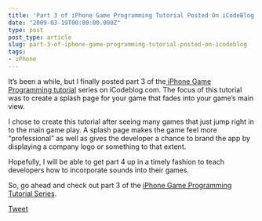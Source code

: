 ```yaml
---
title: 'Part 3 of iPhone Game Programming Tutorial Posted On iCodeBlog'
date: "2009-03-19T00:00:00.000Z"
type: post 
post_type: article
slug: part-3-of-iphone-game-programming-tutorial-posted-on-icodeblog
tags: 
- iPhone
---
```

It&#8217;s been a while, but I finally posted part 3 of the[ iPhone Game Programming tutorial][1] series on iCodeblog.com. The focus of this tutorial was to create a splash page for your game that fades into your game&#8217;s main view.

I chose to create this tutorial after seeing many games that just jump right in to the main game play. A splash page makes the game feel more &#8220;professional&#8221; as well as gives the developer a chance to brand the app by displaying a company logo or something to that extent.

Hopefully, I will be able to get part 4 up in a timely fashion to teach developers how to incorporate sounds into their games.

So, go ahead and check out part 3 of the [iPhone Game Programming Tutorial Series][1].

<div style="">
  <a href="http://twitter.com/share" class="twitter-share-button" data-count="horizontal" data-text="Part 3 of iPhone Game Programming Tutorial Posted On iCodeBlog" data-url="http://brandontreb.com/part-3-of-iphone-game-programming-tutorial-posted-on-icodeblog"  data-via="brandontreb" data-related="brandontreb:">Tweet</a>
</div>

 [1]: http://icodeblog.com/2009/03/18/iphone-game-programming-tutorial-part-3-splash-screen/
